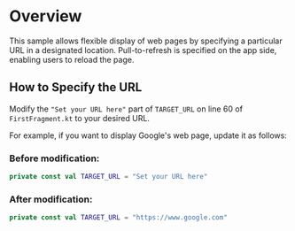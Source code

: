 # Overview

This sample allows flexible display of web pages by specifying a particular URL in a designated location. Pull-to-refresh is specified on the app side, enabling users to reload the page.

## How to Specify the URL

Modify the `"Set your URL here"` part of `TARGET_URL` on line 60 of `FirstFragment.kt` to your desired URL.

For example, if you want to display Google's web page, update it as follows:

### Before modification:

```kotlin
private const val TARGET_URL = "Set your URL here"
```

### After modification:

```kotlin
private const val TARGET_URL = "https://www.google.com"
```
